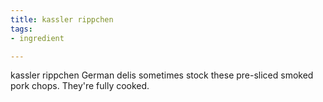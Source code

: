 ```yaml
---
title: kassler rippchen
tags:
- ingredient

---
```

kassler rippchen German delis sometimes stock these pre-sliced smoked pork chops. They're fully cooked.

